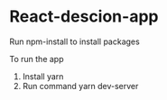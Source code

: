 # React-descion-app

Run npm-install to install packages

To run the app

1. Install yarn
2. Run command yarn dev-server
